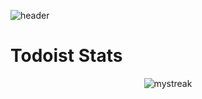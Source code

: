 <!--### Hi there 👋

**timidgeek/timidgeek** is a ✨ _special_ ✨ repository because its `README.md` (this file) appears on your GitHub profile.

TODOIST_API_KEY = d7eea58cceb6bdadaa6a570114996e500a4e74fa

Here are some ideas to get you started:

- 🔭 I’m currently working on ...
- 🌱 I’m currently learning ...
- 👯 I’m looking to collaborate on ...
- 🤔 I’m looking for help with ...
- 💬 Ask me about ...
- 📫 How to reach me: ...
- 😄 Pronouns: she/her
- ⚡ Fun fact: I am a fiber artist who makes clothes from scratch!
-->

![header](https://capsule-render.vercel.app/api?type=venom&height=300&color=gradient&text=Hello&descAlign=50&descAlignY=62&animation=fadeIn&fontColor=e0dedf&reversal=false&textBg=false&fontAlign=50&desc=welcome%20to%20my%20github)

# Todoist Stats

<!-- TODO-IST:START -->
<!-- TODO-IST:END -->


<p align="center">
  <img src="https://github-readme-streak-stats.herokuapp.com/?user=timidgeek&theme=tokyonight" alt="mystreak"/>
</p>


<!-- ![Top Langs](https://github-readme-stats.vercel.app/api/top-langs/?username=timidgeek&layout=compact&title_color=e0dedf&text_color=e0dedf&icon_color=007bff&bg_color=00000000&hide_border=true)
<img align="right" src="https://github-readme-stats.vercel.app/api?username=timidgeek&show_icons=true&icon_color=CE1D2D&text_color=e0dedf&bg_color=00000000&hide_title=true&hide_border=true" />

![footer](https://capsule-render.vercel.app/api?type=waving&height=150&color=gradient&descAlign=50&descAlignY=50&animation=fadeIn&fontColor=e0dedf&reversal=false&textBg=false&fontAlign=50&section=footer) -->
